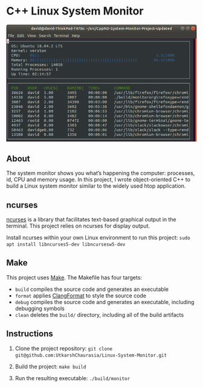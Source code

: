 # C++ Linux System Monitor

![System Monitor](images/monitor.png)


## About
The system monitor shows you what’s happening the computer: processes, id, CPU and memory usage. In this project, I wrote object-oriented C++ to build a Linux system monitor similar to the widely used htop application.

## ncurses
[ncurses](https://www.gnu.org/software/ncurses/) is a library that facilitates text-based graphical output in the terminal. This project relies on ncurses for display output.

Install ncurses within your own Linux environment to run this project: `sudo apt install libncurses5-dev libncursesw5-dev`

## Make
This project uses [Make](https://www.gnu.org/software/make/). The Makefile has four targets:
* `build` compiles the source code and generates an executable
* `format` applies [ClangFormat](https://clang.llvm.org/docs/ClangFormat.html) to style the source code
* `debug` compiles the source code and generates an executable, including debugging symbols
* `clean` deletes the `build/` directory, including all of the build artifacts

## Instructions

1. Clone the project repository: `git clone git@github.com:UtkarshChaurasia/Linux-System-Monitor.git`

2. Build the project: `make build`

3. Run the resulting executable: `./build/monitor`
